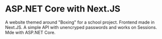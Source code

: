 # ASP.NET Core with Next.JS

A website themed around "Boxing" for a school project.
Frontend made in Next.JS.
A simple API with unencryped passwords and works on Sessions. Mde with ASP.NET Core.
